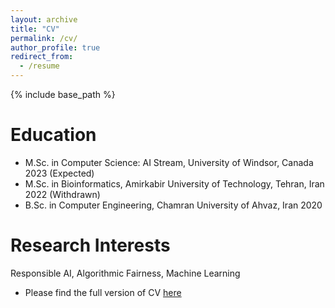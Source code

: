 ```yaml
---
layout: archive
title: "CV"
permalink: /cv/
author_profile: true
redirect_from:
  - /resume
---
```


{% include base_path %}

Education
======
* M.Sc. in Computer Science: AI Stream, University of Windsor, Canada  2023 (Expected)
* M.Sc. in Bioinformatics, Amirkabir University of Technology, Tehran, Iran  2022 (Withdrawn)
* B.Sc. in Computer Engineering, Chamran University of Ahvaz, Iran  2020


Research Interests
======
Responsible AI, Algorithmic Fairness, Machine Learning

* Please find the full version of CV [here](https://github.com/Hamedloghmani/hamedloghmani.github.io/blob/master/files/HamedLoghmani_Resume_August2023.pdf)

